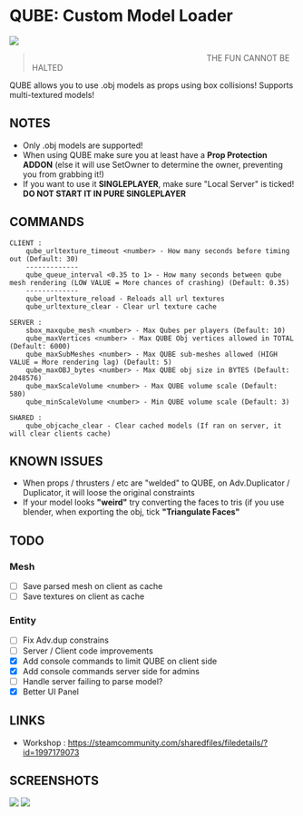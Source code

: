 # QUBE: Custom Model Loader
![](https://i.imgur.com/PL0FRnq.gif)
> ⠀⠀⠀⠀⠀⠀⠀⠀⠀⠀⠀⠀⠀⠀⠀⠀⠀⠀⠀⠀⠀⠀⠀⠀⠀⠀⠀⠀⠀⠀THE FUN CANNOT BE HALTED

QUBE allows you to use .obj models as props using box collisions!
Supports multi-textured models!

## NOTES
- Only .obj models are supported!
- When using QUBE make sure you at least have a **Prop Protection ADDON** (else it will use SetOwner to determine the owner, preventing you from grabbing it!)
- If you want to use it **SINGLEPLAYER**, make sure "Local Server" is ticked! **DO NOT START IT IN PURE SINGLEPLAYER**

## COMMANDS
```
CLIENT :
	qube_urltexture_timeout <number> - How many seconds before timing out (Default: 30)
	-------------
	qube_queue_interval <0.35 to 1> - How many seconds between qube mesh rendering (LOW VALUE = More chances of crashing) (Default: 0.35)
	-------------
	qube_urltexture_reload - Reloads all url textures
	qube_urltexture_clear - Clear url texture cache
```
```
SERVER :
	sbox_maxqube_mesh <number> - Max Qubes per players (Default: 10)
	qube_maxVertices <number> - Max QUBE Obj vertices allowed in TOTAL (Default: 6000)
	qube_maxSubMeshes <number> - Max QUBE sub-meshes allowed (HIGH VALUE = More rendering lag) (Default: 5)
	qube_maxOBJ_bytes <number> - Max QUBE obj size in BYTES (Default: 2048576)
	qube_maxScaleVolume <number> - Max QUBE volume scale (Default: 580)
	qube_minScaleVolume <number> - Min QUBE volume scale (Default: 3)
```
```
SHARED :
	qube_objcache_clear - Clear cached models (If ran on server, it will clear clients cache)
```
## KNOWN ISSUES

- When props / thrusters / etc are "welded" to QUBE, on Adv.Duplicator / Duplicator, it will loose the original constraints
- If your model looks **"weird"** try converting the faces to tris (if you use blender, when exporting the obj, tick **"Triangulate Faces"**

## TODO
### Mesh
- [ ] Save parsed mesh on client as cache
- [ ] Save textures on client as cache

### Entity
- [ ] Fix Adv.dup constrains
- [ ] Server / Client code improvements
- [x] Add console commands to limit QUBE on client side
- [x] Add console commands server side for admins
- [ ] Handle server failing to parse model?
- [X] Better UI Panel

## LINKS
- Workshop : https://steamcommunity.com/sharedfiles/filedetails/?id=1997179073

## SCREENSHOTS
![](https://i.imgur.com/5p3USX0.png)
![](https://i.imgur.com/fc4tl7K.png)
